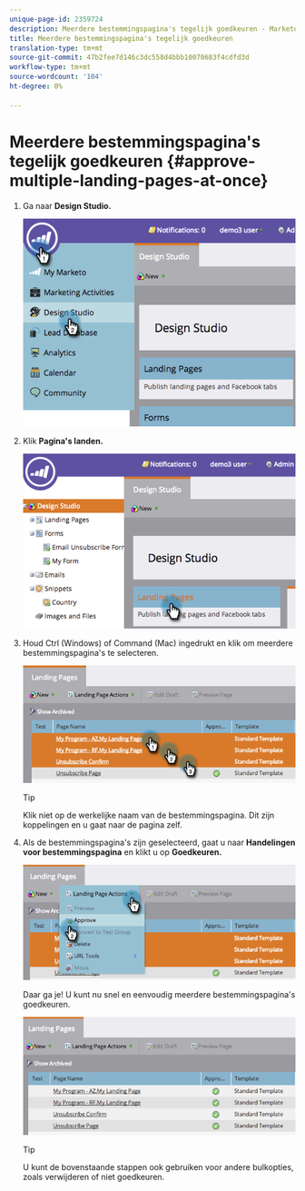 ```yaml
---
unique-page-id: 2359724
description: Meerdere bestemmingspagina's tegelijk goedkeuren - Marketo Docs - Productdocumentatie
title: Meerdere bestemmingspagina's tegelijk goedkeuren
translation-type: tm+mt
source-git-commit: 47b2fee7d146c3dc558d4bbb10070683f4cdfd3d
workflow-type: tm+mt
source-wordcount: '104'
ht-degree: 0%

---
```



# Meerdere bestemmingspagina&#39;s tegelijk goedkeuren {#approve-multiple-landing-pages-at-once}

1. Ga naar **Design Studio.**

   ![](assets/image2014-9-17-11-3a35-3a5.png)

1. Klik **Pagina&#39;s landen.**

   ![](assets/image2014-9-17-11-3a35-3a11.png)

1. Houd Ctrl (Windows) of Command (Mac) ingedrukt en klik om meerdere bestemmingspagina&#39;s te selecteren.

   ![](assets/image2014-9-17-11-3a35-3a19.png)

   >[!TIP]
   >
   >Klik niet op de werkelijke naam van de bestemmingspagina. Dit zijn koppelingen en u gaat naar de pagina zelf.

1. Als de bestemmingspagina&#39;s zijn geselecteerd, gaat u naar **Handelingen voor bestemmingspagina** en klikt u op **Goedkeuren.**

   ![](assets/image2014-9-17-11-3a35-3a27.png)

   Daar ga je! U kunt nu snel en eenvoudig meerdere bestemmingspagina&#39;s goedkeuren.

   ![](assets/image2014-9-17-11-3a35-3a36.png)

   >[!TIP]
   >
   >U kunt de bovenstaande stappen ook gebruiken voor andere bulkopties, zoals verwijderen of niet goedkeuren.

